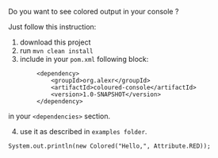 Do you want to see colored output in your console ?

Just follow this instruction:

1. download this project
2. run `mvn clean install`
3. include in your `pom.xml` following block:
```
        <dependency>
            <groupId>org.alexr</groupId>
            <artifactId>coloured-console</artifactId>
            <version>1.0-SNAPSHOT</version>
        </dependency>
```
in your `<dependencies>` section.

4. use it as described in `examples folder`.

```System.out.println(new Colored("Hello,", Attribute.RED));```
